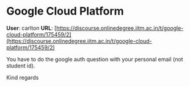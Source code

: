 # Google Cloud Platform

**User**: carlton
**URL**: [https://discourse.onlinedegree.iitm.ac.in/t/google-cloud-platform/175459/2](https://discourse.onlinedegree.iitm.ac.in/t/google-cloud-platform/175459/2)

You have to do the google auth question with your personal email (not student id).

Kind regards
